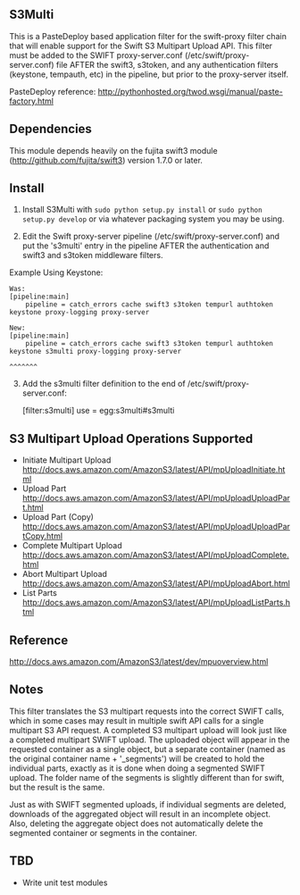 S3Multi
-------

This is a PasteDeploy based application filter for the swift-proxy filter chain that will
enable support for the Swift S3 Multipart Upload API.   This filter must be added to the
SWIFT proxy-server.conf (/etc/swift/proxy-server.conf) file AFTER the swift3, s3token, and any 
authentication filters (keystone, tempauth, etc) in the pipeline, but prior to the proxy-server itself.

PasteDeploy reference:
http://pythonhosted.org/twod.wsgi/manual/paste-factory.html

Dependencies
------------
This module depends heavily on the fujita swift3 module (http://github.com/fujita/swift3) version 1.7.0 or later.

Install
-------
1) Install S3Multi with ``sudo python setup.py install`` or ``sudo python
   setup.py develop`` or via whatever packaging system you may be using.

2) Edit the Swift proxy-server pipeline (/etc/swift/proxy-server.conf) and put the 's3multi' entry in the pipeline AFTER the authentication and swift3 and s3token middleware filters.

Example Using Keystone:

	Was:
	[pipeline:main]
		pipeline = catch_errors cache swift3 s3token tempurl authtoken keystone proxy-logging proxy-server
       
	New:
	[pipeline:main]
		pipeline = catch_errors cache swift3 s3token tempurl authtoken keystone s3multi proxy-logging proxy-server
		                                                                        ^^^^^^^

3) Add the s3multi filter definition to the end of /etc/swift/proxy-server.conf:

	[filter:s3multi]
	use = egg:s3multi#s3multi

S3 Multipart Upload Operations Supported
----------------------------------------
- Initiate Multipart Upload
	http://docs.aws.amazon.com/AmazonS3/latest/API/mpUploadInitiate.html
- Upload Part
	http://docs.aws.amazon.com/AmazonS3/latest/API/mpUploadUploadPart.html
- Upload Part (Copy)
	http://docs.aws.amazon.com/AmazonS3/latest/API/mpUploadUploadPartCopy.html
- Complete Multipart Upload
	http://docs.aws.amazon.com/AmazonS3/latest/API/mpUploadComplete.html
- Abort Multipart Upload
	http://docs.aws.amazon.com/AmazonS3/latest/API/mpUploadAbort.html
- List Parts
	http://docs.aws.amazon.com/AmazonS3/latest/API/mpUploadListParts.html

Reference
---------
http://docs.aws.amazon.com/AmazonS3/latest/dev/mpuoverview.html

Notes
-----
This filter translates the S3 multipart requests into the correct SWIFT calls, which in some cases may result in
multiple swift API calls for a single multipart S3 API request.  A completed S3 multipart upload will look just
like a completed multipart SWIFT upload.  The uploaded object will appear in the requested container as a 
single object, but a separate container (named as the original container name + '_segments') will be
created to hold the individual parts, exactly as it is done when doing a segmented SWIFT upload.  The folder
name of the segments is slightly different than for swift, but the result is the same.

Just as with SWIFT segmented uploads, if individual segments are deleted, downloads of the aggregated object
will result in an incomplete object.  Also, deleting the aggregate object does not automatically delete the
segmented container or segments in the container.

TBD
---
- Write unit test modules
